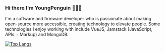 ### Hi there I'm YoungPenguin 🐧🐧🐧

I'm a software and firmware developer who is passionate about making open-source more accessible, creating technology to elevate people. Some technologies I enjoy working with include VueJS, Jamstack (JavaScript, APIs + Markup) and MongoDB.                                            

[![Top Langs](https://github-readme-stats.vercel.app/api/top-langs/?username=youngpenguin&show_icons=true&theme=radical)](https://github.com/youngpenguin/github-readme-stats)
<!--
**YoungPenguin/YoungPenguin** is a ✨ _special_ ✨ repository because its `README.md` (this file) appears on your GitHub profile.

Here are some ideas to get you started:

- 🔭 I’m currently working on ...
- 🌱 I’m currently learning ...
- 👯 I’m looking to collaborate on ...
- 🤔 I’m looking for help with ...
- 💬 Ask me about ...
- 📫 How to reach me: ...
- 😄 Pronouns: ...
- ⚡ Fun fact: ...
-->
